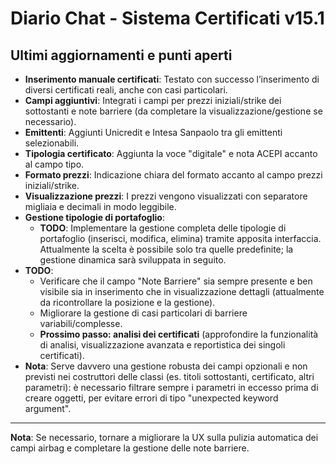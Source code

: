 # Diario Chat - Sistema Certificati v15.1

## Ultimi aggiornamenti e punti aperti

- **Inserimento manuale certificati**: Testato con successo l’inserimento di diversi certificati reali, anche con casi particolari.
- **Campi aggiuntivi**: Integrati i campi per prezzi iniziali/strike dei sottostanti e note barriere (da completare la visualizzazione/gestione se necessario).
- **Emittenti**: Aggiunti Unicredit e Intesa Sanpaolo tra gli emittenti selezionabili.
- **Tipologia certificato**: Aggiunta la voce "digitale" e nota ACEPI accanto al campo tipo.
- **Formato prezzi**: Indicazione chiara del formato accanto al campo prezzi iniziali/strike.
- **Visualizzazione prezzi**: I prezzi vengono visualizzati con separatore migliaia e decimali in modo leggibile.
- **Gestione tipologie di portafoglio**:  
  - **TODO**: Implementare la gestione completa delle tipologie di portafoglio (inserisci, modifica, elimina) tramite apposita interfaccia. Attualmente la scelta è possibile solo tra quelle predefinite; la gestione dinamica sarà sviluppata in seguito.
- **TODO**: 
  - Verificare che il campo "Note Barriere" sia sempre presente e ben visibile sia in inserimento che in visualizzazione dettagli (attualmente da ricontrollare la posizione e la gestione).
  - Migliorare la gestione di casi particolari di barriere variabili/complesse.
  - **Prossimo passo: analisi dei certificati** (approfondire la funzionalità di analisi, visualizzazione avanzata e reportistica dei singoli certificati).
- **Nota**: Serve davvero una gestione robusta dei campi opzionali e non previsti nei costruttori delle classi (es. titoli sottostanti, certificato, altri parametri): è necessario filtrare sempre i parametri in eccesso prima di creare oggetti, per evitare errori di tipo "unexpected keyword argument".

---

**Nota**: Se necessario, tornare a migliorare la UX sulla pulizia automatica dei campi airbag e completare la gestione delle note barriere.
